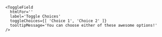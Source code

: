     <ToggleField
      htmlFor=''
      label='Toggle Choices'
      toggleChoices={[ 'Choice 1', 'Choice 2' ]}
      tooltipMessage='You can choose either of these awesome options!'
    />
